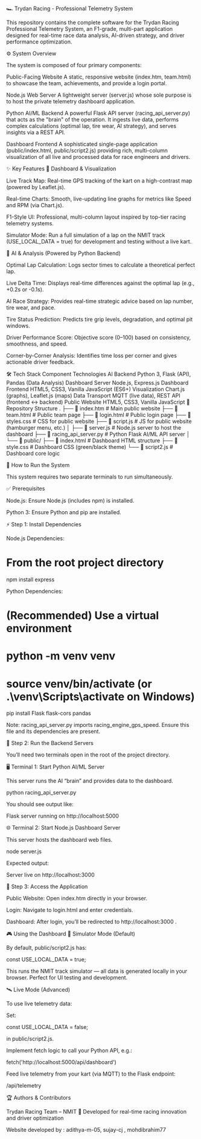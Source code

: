 🏎️ Trydan Racing - Professional Telemetry System

This repository contains the complete software for the Trydan Racing Professional Telemetry System, an F1-grade, multi-part application designed for real-time race data analysis, AI-driven strategy, and driver performance optimization.

⚙️ System Overview

The system is composed of four primary components:

Public-Facing Website
A static, responsive website (index.htm, team.html) to showcase the team, achievements, and provide a login portal.

Node.js Web Server
A lightweight server (server.js) whose sole purpose is to host the private telemetry dashboard application.

Python AI/ML Backend
A powerful Flask API server (racing_api_server.py) that acts as the "brain" of the operation.
It ingests live data, performs complex calculations (optimal lap, tire wear, AI strategy), and serves insights via a REST API.

Dashboard Frontend
A sophisticated single-page application (public/index.html, public/script2.js) providing rich, multi-column visualization of all live and processed data for race engineers and drivers.

✨ Key Features
🧭 Dashboard & Visualization

Live Track Map: Real-time GPS tracking of the kart on a high-contrast map (powered by Leaflet.js).

Real-time Charts: Smooth, live-updating line graphs for metrics like Speed and RPM (via Chart.js).

F1-Style UI: Professional, multi-column layout inspired by top-tier racing telemetry systems.

Simulator Mode: Run a full simulation of a lap on the NMIT track (USE_LOCAL_DATA = true) for development and testing without a live kart.

🤖 AI & Analysis (Powered by Python Backend)

Optimal Lap Calculation: Logs sector times to calculate a theoretical perfect lap.

Live Delta Time: Displays real-time differences against the optimal lap (e.g., +0.2s or -0.1s).

AI Race Strategy: Provides real-time strategic advice based on lap number, tire wear, and pace.

Tire Status Prediction: Predicts tire grip levels, degradation, and optimal pit windows.

Driver Performance Score: Objective score (0–100) based on consistency, smoothness, and speed.

Corner-by-Corner Analysis: Identifies time loss per corner and gives actionable driver feedback.

🛠️ Tech Stack
Component	Technologies
AI Backend	Python 3, Flask (API), Pandas (Data Analysis)
Dashboard Server	Node.js, Express.js
Dashboard Frontend	HTML5, CSS3, Vanilla JavaScript (ES6+)
Visualization	Chart.js (graphs), Leaflet.js (maps)
Data Transport	MQTT (live data), REST API (frontend ↔ backend)
Public Website	HTML5, CSS3, Vanilla JavaScript
📁 Repository Structure
.
├── 📄 index.htm               # Main public website
├── 📄 team.html               # Public team page
├── 📄 login.html              # Public login page
├── 📄 styles.css              # CSS for public website
├── 📄 script.js               # JS for public website (hamburger menu, etc.)
│
├── 📄 server.js               # Node.js server to host the dashboard
├── 📄 racing_api_server.py    # Python Flask AI/ML API server
│
└── 📁 public/
    ├── 📄 index.html          # Dashboard HTML structure
    ├── 📄 style.css           # Dashboard CSS (green/black theme)
    └── 📄 script2.js          # Dashboard core logic

🚀 How to Run the System

This system requires two separate terminals to run simultaneously.

✅ Prerequisites

Node.js: Ensure Node.js (includes npm) is installed.

Python 3: Ensure Python and pip are installed.

⚡ Step 1: Install Dependencies

Node.js Dependencies:

# From the root project directory
npm install express


Python Dependencies:

# (Recommended) Use a virtual environment
# python -m venv venv
# source venv/bin/activate  (or .\venv\Scripts\activate on Windows)

pip install Flask flask-cors pandas


Note: racing_api_server.py imports racing_engine_gps_speed.
Ensure this file and its dependencies are present.

🧠 Step 2: Run the Backend Servers

You’ll need two terminals open in the root of the project directory.

🖥️ Terminal 1: Start Python AI/ML Server

This server runs the AI “brain” and provides data to the dashboard.

python racing_api_server.py


You should see output like:

Flask server running on http://localhost:5000

🌐 Terminal 2: Start Node.js Dashboard Server

This server hosts the dashboard web files.

node server.js


Expected output:

Server live on http://localhost:3000

🏁 Step 3: Access the Application

Public Website: Open index.htm directly in your browser.

Login: Navigate to login.html and enter credentials.

Dashboard: After login, you’ll be redirected to http://localhost:3000
.

🎮 Using the Dashboard
🔧 Simulator Mode (Default)

By default, public/script2.js has:

const USE_LOCAL_DATA = true;


This runs the NMIT track simulator — all data is generated locally in your browser.
Perfect for UI testing and development.

🛰️ Live Mode (Advanced)

To use live telemetry data:

Set:

const USE_LOCAL_DATA = false;


in public/script2.js.

Implement fetch logic to call your Python API, e.g.:

fetch('http://localhost:5000/api/dashboard')


Feed live telemetry from your kart (via MQTT) to the Flask endpoint:

/api/telemetry

🏆 Authors & Contributors

Trydan Racing Team – NMIT
🚗 Developed for real-time racing innovation and driver optimization

 Website developed by : adithya-m-05, sujay-cj , mohdibrahim77
